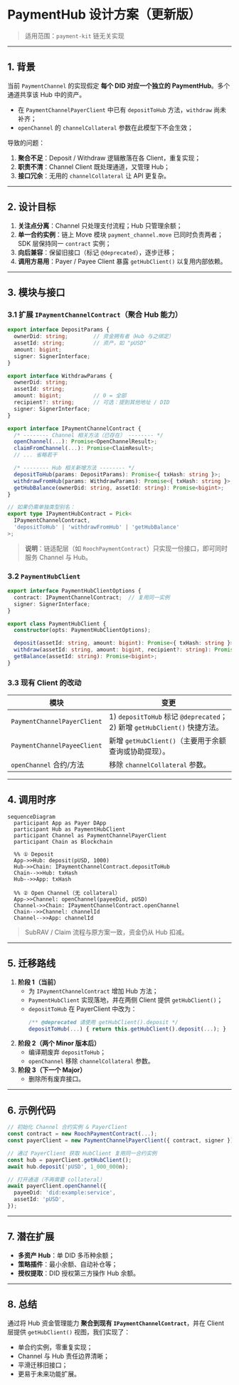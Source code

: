 # PaymentHub 设计方案（更新版）

> 适用范围：`payment-kit` 链无关实现

---

## 1. 背景

当前 `PaymentChannel` 的实现假定 **每个 DID 对应一个独立的 PaymentHub**。多个通道共享该 Hub 中的资产。

* 在 `PaymentChannelPayerClient` 中已有 `depositToHub` 方法，`withdraw` 尚未补齐；
* `openChannel` 的 `channelCollateral` 参数在此模型下不会生效；

导致的问题：

1. **聚合不足**：Deposit / Withdraw 逻辑散落在各 Client，重复实现；
2. **职责不清**：Channel Client 既处理通道，又管理 Hub；
3. **接口冗余**：无用的 `channelCollateral` 让 API 更复杂。

---

## 2. 设计目标

1. **关注点分离**：Channel 只处理支付流程；Hub 只管理余额；
2. **单一合约实例**：链上 Move 模块 `payment_channel.move` 已同时负责两者；SDK 层保持同一 `contract` 实例；
3. **向后兼容**：保留旧接口（标记 `@deprecated`），逐步迁移；
4. **调用方易用**：Payer / Payee Client 暴露 `getHubClient()` 以复用内部依赖。

---

## 3. 模块与接口

### 3.1 扩展 `IPaymentChannelContract`（聚合 Hub 能力）

```typescript
export interface DepositParams {
  ownerDid: string;        // 资金拥有者（Hub 与之绑定）
  assetId: string;         // 资产，如 "pUSD"
  amount: bigint;
  signer: SignerInterface;
}

export interface WithdrawParams {
  ownerDid: string;
  assetId: string;
  amount: bigint;          // 0 = 全部
  recipient?: string;      // 可选：提到其他地址 / DID
  signer: SignerInterface;
}

export interface IPaymentChannelContract {
  /* -------- Channel 相关方法（已存在） -------- */
  openChannel(...): Promise<OpenChannelResult>;
  claimFromChannel(...): Promise<ClaimResult>;
  // ... 省略若干

  /* -------- Hub 相关新增方法 -------- */
  depositToHub(params: DepositParams): Promise<{ txHash: string }>;
  withdrawFromHub(params: WithdrawParams): Promise<{ txHash: string }>;
  getHubBalance(ownerDid: string, assetId: string): Promise<bigint>;
}

// 如果仍需单独类型别名：
export type IPaymentHubContract = Pick<
  IPaymentChannelContract,
  'depositToHub' | 'withdrawFromHub' | 'getHubBalance'
>;
```

> **说明**：链适配层（如 `RoochPaymentContract`）只实现一份接口，即可同时服务 Channel 与 Hub。

### 3.2 `PaymentHubClient`

```typescript
export interface PaymentHubClientOptions {
  contract: IPaymentChannelContract;  // 复用同一实例
  signer: SignerInterface;
}

export class PaymentHubClient {
  constructor(opts: PaymentHubClientOptions);

  deposit(assetId: string, amount: bigint): Promise<{ txHash: string }>;
  withdraw(assetId: string, amount: bigint, recipient?: string): Promise<{ txHash: string }>;
  getBalance(assetId: string): Promise<bigint>;
}
```

### 3.3 现有 Client 的改动

| 模块 | 变更 |
|------|------|
| `PaymentChannelPayerClient` | 1) `depositToHub` 标记 `@deprecated`；2) 新增 `getHubClient()` 快捷方法。|
| `PaymentChannelPayeeClient` | 新增 `getHubClient()`（主要用于余额查询或协助提现）。|
| `openChannel` 合约/方法 | 移除 `channelCollateral` 参数。|

---

## 4. 调用时序

```mermaid
sequenceDiagram
  participant App as Payer DApp
  participant Hub as PaymentHubClient
  participant Channel as PaymentChannelPayerClient
  participant Chain as Blockchain

  %% ① Deposit
  App->>Hub: deposit(pUSD, 1000)
  Hub->>Chain: IPaymentChannelContract.depositToHub
  Chain-->>Hub: txHash
  Hub-->>App: txHash

  %% ② Open Channel（无 collateral）
  App->>Channel: openChannel(payeeDid, pUSD)
  Channel->>Chain: IPaymentChannelContract.openChannel
  Chain-->>Channel: channelId
  Channel-->>App: channelId
```

> SubRAV / Claim 流程与原方案一致，资金仍从 Hub 扣减。

---

## 5. 迁移路线

1. **阶段 1（当前）**
   * 为 `IPaymentChannelContract` 增加 Hub 方法；
   * `PaymentHubClient` 实现落地，并在两侧 Client 提供 `getHubClient()`；
   * `depositToHub` 在 PayerClient 中改为：
     ```ts
     /** @deprecated 请使用 getHubClient().deposit */
     depositToHub(...) { return this.getHubClient().deposit(...); }
     ```
2. **阶段 2（两个 Minor 版本后）**
   * 编译期废弃 `depositToHub`；
   * `openChannel` 移除 `channelCollateral` 参数。
3. **阶段 3（下一个 Major）**
   * 删除所有废弃接口。

---

## 6. 示例代码

```typescript
// 初始化 Channel 合约实例 & PayerClient
const contract = new RoochPaymentContract(...);
const payerClient = new PaymentChannelPayerClient({ contract, signer });

// 通过 PayerClient 获取 HubClient 复用同一合约实例
const hub = payerClient.getHubClient();
await hub.deposit('pUSD', 1_000_000n);

// 打开通道（不再需要 collateral）
await payerClient.openChannel({
  payeeDid: 'did:example:service',
  assetId: 'pUSD',
});
```

---

## 7. 潜在扩展

* **多资产 Hub**：单 DID 多币种余额；
* **策略插件**：最小余额、自动补仓等；
* **授权提取**：DID 授权第三方操作 Hub 余额。

---

## 8. 总结

通过将 Hub 资金管理能力 **聚合到现有 `IPaymentChannelContract`**，并在 Client 层提供 `getHubClient()` 视图，我们实现了：

* 单合约实例，零重复实现；
* Channel 与 Hub 责任边界清晰；
* 平滑迁移旧接口；
* 更易于未来功能扩展。
